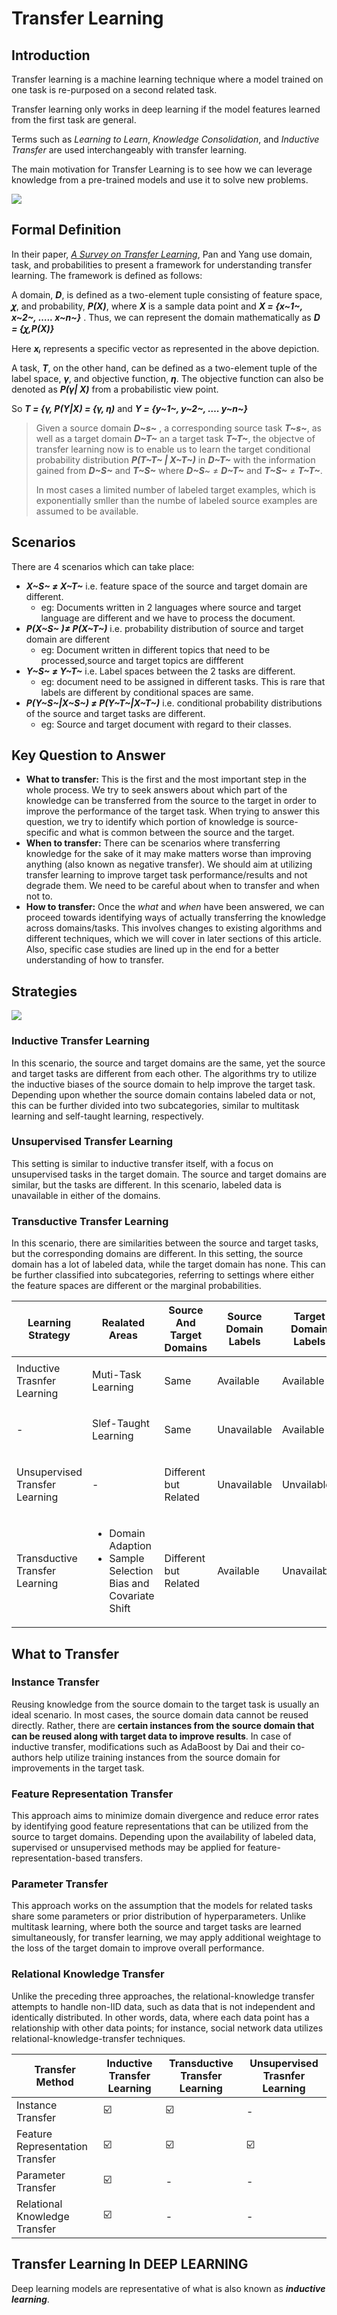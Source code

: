 # Transfer Learning

<div id='md-toc-content' >
</div>

## Introduction

Transfer learning is a machine learning technique where a model trained on one task is re-purposed on a second related task.

Transfer learning only works in deep learning if the model features learned from the first task are general.

Terms such as *Learning to Learn*, *Knowledge Consolidation*, and *Inductive Transfer* are used interchangeably with transfer learning.

The main motivation for Transfer Learning is to see how we can leverage knowledge from a pre-trained models and use it to solve new problems.

<img src='../assets/tl.png' />



## Formal Definition

 In their paper, [*A Survey on Transfer Learning*](https://www.cse.ust.hk/~qyang/Docs/2009/tkde_transfer_learning.pdf), Pan and Yang use domain, task, and probabilities to present a framework for understanding transfer learning. The framework is defined as follows:

A domain, ***D***, is defined as a two-element tuple consisting of feature space, ***ꭕ***, and probability, ***P(Χ)***, where ***Χ*** is a sample data point and  ***X = {x~1~, x~2~, ….. x~n~}*** . Thus, we can represent the domain mathematically as ***D = {ꭕ,P(Χ)}***

Here ***xᵢ*** represents a specific vector as represented in the above depiction.

 A task, ***T***, on the other hand, can be defined as a two-element tuple of the label space, ***γ***, and objective function, ***η***. The objective function can also be denoted as ***P(γ| Χ)*** from a probabilistic view point.

So ***T = {γ, P(Y|X) = {γ, η)*** and ***Y = {y~1~, y~2~, …. y~n~}***

> Given a source domain ***D~s~*** , a corresponding source task ***T~s~***, as well as a target domain ***D~T~*** an a target task ***T~T~***, the objectve of transfer learning now is to enable us to learn the target conditional probability distribution ***P(T~T~ | X~T~)*** in ***D~T~***  with the information gained from ***D~S~*** and ***T~S~*** where ***D~S***~ $\not=$ ***D~T~*** and ***T~S~*** $\not =$ ***T~T~***.
>
> In most cases a limited number of labeled target examples, which is exponentially smller than the numbe of labeled source examples are assumed to be available.



## Scenarios

There are 4 scenarios which can take place:

- ***X~S~ $\not =$ X~T~*** i.e. feature space of the source and target domain are different.
  - eg: Documents written in 2 languages where source and target language are different and we have to process the document.
- ***P(X~S~ )$\not =$ P(X~T~)*** i.e.  probability distribution of source and target domain are different
  - eg: Document written in different topics that need to be processed,source and target topics are diffferent
- ***Y~S~ $\not =$ Y~T~*** i.e. Label spaces between the 2 tasks are different.
  - eg: document need to be assigned in different tasks. This is rare that labels are different by conditional spaces are same.
- ***P(Y~S~|X~S~) $\not =$ P(Y~T~|X~T~)*** i.e. conditional probability distributions of the source and target tasks are different.
  - eg: Source and target document with regard to their classes.



## Key Question to Answer

- **What to transfer:** This is the first and the most important step in the whole process. We try to seek answers about which part of the knowledge can be transferred from the source to the target in order to improve the performance of the target task. When trying to answer this question, we try to identify which portion of knowledge is source-specific and what is common between the source and the target.
- **When to transfer:** There can be scenarios where transferring knowledge for the sake of it may make matters worse than improving anything (also known as negative transfer). We should aim at utilizing transfer learning to improve target task performance/results and not degrade them. We need to be careful about when to transfer and when not to.
- **How to transfer:** Once the *what* and *when* have been answered, we can proceed towards identifying ways of actually transferring the knowledge across domains/tasks. This involves changes to existing algorithms and different techniques, which we will cover in later sections of this article. Also, specific case studies are lined up in the end for a better understanding of how to transfer.



## Strategies

<img src='../assets/tl2.png' />

### Inductive Transfer Learning

In this scenario, the source and target domains are the same, yet the source and target tasks are different from each other. The algorithms try to utilize the inductive biases of the source domain to help improve the target task. Depending upon whether the source domain contains labeled data or not, this can be further divided into two subcategories, similar to multitask learning and self-taught learning, respectively.

### Unsupervised Transfer Learning

 This setting is similar to inductive transfer itself, with a focus on unsupervised tasks in the target domain. The source and target domains are similar, but the tasks are different. In this scenario, labeled data is unavailable in either of the domains.

### Transductive Transfer Learning

 In this scenario, there are similarities between the source and target tasks, but the corresponding domains are different. In this setting, the source domain has a lot of labeled data, while the target domain has none. This can be further classified into subcategories, referring to settings where either the feature spaces are different or the marginal probabilities.

<table>
  <thead>
    <tr>
      <th>Learning Strategy</th>
      <th>Realated Areas</th>
	    <th>Source And Target Domains</th>
  	  <th>Source Domain Labels</th>
    	<th>Target Domain Labels</th>
    	<th>Source And Target Tasks</th>
    	<th>Tasks</th>
    </tr>
  </thead>
  <tbody>
    <tr>
      <td>Inductive Trasnfer Learning</td>
      <td>Muti-Task Learning</td>
      <td>Same</td>
      <td>Available</td>
      <td>Available</td>
      <td>Different but Related</td>
      <td>
        <ul>
        	<li>Regression</li>
          <li>Classification</li>
        </ul>
       </td>
    </tr>
    <tr>
      <td>-</td>
      <td>Slef-Taught Learning</td>
      <td>Same</td>
      <td>Unavailable</td>
      <td>Available</td>
      <td>Different but Related</td>
      <td>
        <ul>
          <li>Regression</li>
          <li>Classification</li>
        </ul>
      </td>
    </tr>
    <tr>
      <td>Unsupervised Transfer Learning</td>
      <td>-</td>
      <td>Different but Related</td>
      <td>Unavailable</td>
      <td>Unvailable</td>
      <td>Different but Related</td>
      <td>
        <ul>
          <li>Clustering</li>
          <li>Dimensionality Reduction</li>
        </ul>
      </td>
    </tr>
    <tr>
      <td>Transductive Transfer Learning</td>
      <td>
        <ul>
          <li>Domain Adaption</li>
          <li>Sample Selection Bias and Covariate Shift</li>
        </ul>
      </td>
      <td>Different but Related</td>
      <td>Available</td>
      <td>Unavailable</td>
      <td>Same</td>
      <td>
        <ul>
          <li>Regression</li>
          <li>Classification</li>
        </ul>
      </td>
    </tr>
  </tbody>
</table>



## What to Transfer

### Instance Transfer

Reusing knowledge from the source domain to the target task is usually an ideal scenario. In most cases, the source domain data cannot be reused directly. Rather, there are **certain instances from the source domain that can be reused along with target data to improve results**. In case of inductive transfer, modifications such as AdaBoost by Dai and their co-authors help utilize training instances from the source domain for improvements in the target task.

### Feature Representation Transfer

This approach aims to minimize domain divergence and reduce error rates by identifying good feature representations that can be utilized from the source to target domains. Depending upon the availability of labeled data, supervised or unsupervised methods may be applied for feature-representation-based transfers.

### Parameter Transfer

This approach works on the assumption that the models for related tasks share some parameters or prior distribution of hyperparameters. Unlike multitask learning, where both the source and target tasks are learned simultaneously, for transfer learning, we may apply additional weightage to the loss of the target domain to improve overall performance.

### Relational Knowledge Transfer

Unlike the preceding three approaches, the relational-knowledge transfer attempts to handle non-IID data, such as data that is not independent and identically distributed. In other words, data, where each data point has a relationship with other data points; for instance, social network data utilizes relational-knowledge-transfer techniques.

<table>
  <thead>
    <tr>
      <th>Transfer Method</th>
      <th>Inductive Transfer Learning</th>
      <th>Transductive Transfer Learning</th>
      <th>Unsupervised Trasnfer Learning</th>
    </tr>
  </thead>
  <tbody>
    <tr>
      <td>Instance Transfer</td>
      <td>☑️</td>
      <td>☑️</td>
      <td>-</td>
    </tr>
    <tr>
      <td>Feature Representation Transfer</td>
      <td>☑️</td>
      <td>☑️</td>
      <td>☑️</td>
    </tr>
    <tr>
      <td>Parameter Transfer</td>
      <td>☑️</td>
      <td>-</td>
      <td>-</td>
    </tr>
    <tr>
      <td>Relational Knowledge Transfer</td>
      <td>☑️</td>
      <td>-</td>
      <td>-</td>
    </tr>
  </tbody>
</table>



## Transfer Learning In DEEP LEARNING

Deep learning models are representative of what is also known as ***inductive learning***.